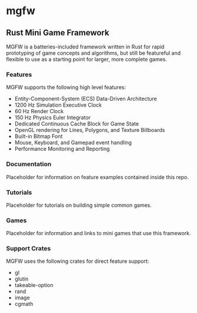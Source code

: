 # mgfw
## Rust Mini Game Framework
MGFW is a batteries-included framework written in Rust for rapid prototyping of game concepts and algorithms, but still be featureful and flexible to use as a starting point for larger, more complete games.

### Features
MGFW supports the following high level features:
- Entity-Component-System (ECS) Data-Driven Architecture
- 1200 Hz Simulation Executive Clock
- 60 Hz Render Clock
- 150 Hz Physics Euler Integrator
- Dedicated Continuous Cache Block for Game State
- OpenGL rendering for Lines, Polygons, and Texture Billboards
- Built-in Bitmap Font
- Mouse, Keyboard, and Gamepad event handling
- Performance Monitoring and Reporting

### Documentation
Placeholder for information on feature examples contained inside this repo.

### Tutorials
Placeholder for tutorials on building simple common games.

### Games
Placeholder for information and links to mini games that use this framework.

### Support Crates
MGFW uses the following crates for direct feature support:
- gl
- glutin
- takeable-option
- rand
- image
- cgmath
